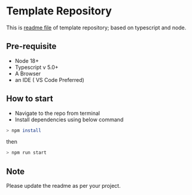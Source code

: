 # Template Repository

This is [readme file][readme] of template repository; based on typescript and node.

## Pre-requisite

- Node 18+
- Typescript v 5.0+
- A Browser
- an IDE ( VS Code Preferred)

## How to start

- Navigate to the repo from terminal
- Install dependencies using below command

```bash
> npm install
```

then

```sh
> npm run start
```

## Note

Please update the readme as per your project.

<!--  -->
[readme]: https://github.com/xkeshav/project/blob/main/README.md